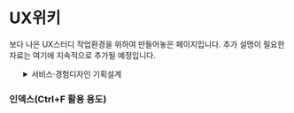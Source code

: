# UX위키

보다 나은 UX스터디 작업환경을 위하여 만들어놓은 페이지입니다. 추가 설명이 필요한 자료는 여기에 지속적으로 추가될 예정입니다.



<details style="margin-left:5%">
    <summary>
        서비스·경험디자인 기획설계
    </summary>
    <details style="margin-left:5%">
        <summary>
            1) 디자인 개요
        </summary>
        <h4 style="margin-left:5%">디자인 일반</h4>
        <ol>
            <li>디자인의 개념 및 정의</li>
            <li>디자인의 분류 및 특성</li>
            <li>디자인의 사회적 기능과 윤리</li>
        </ol>
    </details>
    <details style="margin-left:5%">
        <summary>
            2) 서비스·경험디자인의 이해
        </summary>
        <h4 style="margin-left:5%">정의</h4>
        <ol>
            <li>디자인씽킹의 정의</li>
            <li>서비스디자인 정의</li>
            <li>경험디자인 정의</li>
        </ol>
        <h4 style="margin-left:5%">프로세스와 방법론</h4>
        <ol>
            <li>서비스디자인 프로세스 이해</li>
            <li>서비스디자인 방법론(툴킷) 이해</li>
            <li>경험디자인의 특징</li>
            <li>UI의 정의와 기본원칙 이해</li>
            <li>사용성 평가의 개념 이해</li>
        </ol>
    </details>
    <details style="margin-left:5%">
        <summary>
            3) 서비스·경험디자인 요구사항 파악
        </summary>
        <h4 style="margin-left:5%">요구사항 파악</h4>
        <ol>
            <li>프로젝트 요구사항 파악</li>
            <li>디자인 목적 파악</li>
            <li>디자인 수요자 파악</li>
        </ol>
    <h4 style="margin-left:5%">과제 분석</h4>
        <ol>
            <li>서비스 요구사항 파악</li>
            <li>요구사항 요건수립</li>
            <li>서비스 요구사항 정리</li>
            <li>시각화 자료 작성</li>
        </ol>
    </details>
    <details style="margin-left:5%">
        <summary>
            4) 서비스·경험디자인 수행계획 수립
        </summary>
        <h4 style="margin-left:5%">수행계획 수립</h4>
        <ol>
            <li>프로젝트 목표 파악</li>
            <li>일정별 계획 정리</li>
        </ol>
        <h4 style="margin-left:5%">과제 관리체계 수립</h4>
        <ol>
            <li>단계별 산출물 체크리스트 작성</li>
            <li>개인정보보호 원칙 이해</li>
        </ol>
    </details>
    <details style="margin-left:5%">
        <summary>
            5) 설문설계
        </summary>
        <h4 style="margin-left:5%">설문 설계 및 완성</h4>
        <ol>
            <li>개별 설문 시안 작성</li>
            <li>설문 항목 구조화 및 작성</li>
        </ol>
    </details>
</details>

### 인덱스(Ctrl+F 활용 용도)
